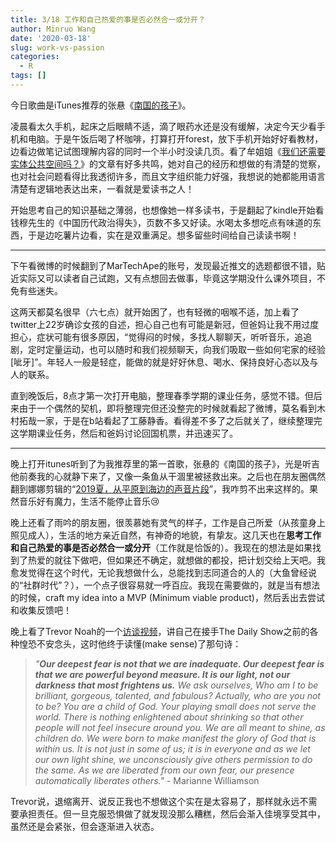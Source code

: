 ```yaml
---
title: 3/18 工作和自己热爱的事是否必然合一或分开？
author: Minruo Wang
date: '2020-03-18'
slug: work-vs-passion
categories:
  - R
tags: []
---
```


今日歌曲是iTunes推荐的张悬《[南国的孩子](https://www.youtube.com/watch?v=adFuFp672jM)》。

凌晨看太久手机，起床之后眼睛不适，滴了眼药水还是没有缓解，决定今天少看手机和电脑。于是午饭后喝了杯咖啡，打算打开forest，放下手机开始好好看教材，边看边做笔记试图理解内容的同时一个半小时没读几页。看了牟姐姐《[我们还需要实体公共空间吗？](https://mp.weixin.qq.com/s/w0CqaRc8GjEPRcEMWB3iJA)》的文章有好多共鸣，她对自己的经历和想做的有清楚的觉察，也对社会问题看得比我透彻许多，而且文字组织能力好强，我想说的她都能用语言清楚有逻辑地表达出来，一看就是爱读书之人！

开始思考自己的知识基础之薄弱，也想像她一样多读书，于是翻起了kindle开始看钱穆先生的《中国历代政治得失》，页数不多又好读。水喝太多想吃点有味道的东西，于是边吃薯片边看，实在是双重满足。想多留些时间给自己读读书啊！

---

下午看微博的时候翻到了MarTechApe的账号，发现最近推文的选题都很不错，贴近实际又可以读者自己试跑，又有点想回去做事，毕竟这学期没什么课外项目，不免有些迷失。

这两天都莫名很早（六七点）就开始困了，也有轻微的咽喉不适，加上看了twitter上22岁确诊女孩的自述，担心自己也有可能是新冠，但爸妈让我不用过度担心，症状可能有很多原因，“觉得闷的时候，多找人聊聊天，听听音乐，追追剧，定时定量运动，也可以随时和我们视频聊天，向我们吸取一些如何宅家的经验[呲牙]”。年轻人一般是轻症，能做的就是好好休息、喝水、保持良好心态以及与人的联系。

直到晚饭后，8点才第一次打开电脑，整理春季学期的课业任务，感觉不错。但后来由于一个偶然的契机，即将整理完但还没整完的时候就看起了微博，莫名看到木村拓哉一家，于是在b站看起了工藤静香。看得差不多了之后就关了，继续整理完这学期课业任务，然后和爸妈讨论回国机票，并迅速买了。

---

晚上打开itunes听到了为我推荐里的第一首歌，张悬的《南国的孩子》，光是听吉他前奏我的心就静下来了，又像一条鱼从干涸里被拯救出来。之后也在朋友圈偶然翻到娜娜剪辑的“[2019夏，从平原到海边的声音片段](https://www.demodemo.cc/h5/share/works/a16cc25589031f0df3c5ac416e96f372?from=timeline&isappinstalled=0)”，我咋剪不出来这样的。果然音乐好有魔力，生活不能停止音乐😢

晚上还看了雨吟的朋友圈，很羡慕她有灵气的样子，工作是自己所爱（从孩童身上照见成人），生活的地方亲近自然，有神奇的地貌，有挚友。这几天也在**思考工作和自己热爱的事是否必然合一或分开**（工作就是恰饭的）。我现在的想法是如果找到了热爱的就往下做吧，但如果还不确定，就想做的都投，把计划交给上天吧。我愈发觉得在这个时代，无论我想做什么，总能找到志同道合的人的（大鱼曾经说的“社群时代”？），一个点子很容易就一呼百应。我现在需要做的，就是当有想法的时候，craft my idea into a MVP (Minimum viable product)，然后丢出去尝试和收集反馈吧！

晚上看了Trevor Noah的一个[访谈视频](https://www.weibo.com/3973989639/Izd8dDeC8?type=comment)，讲自己在接手The Daily Show之前的各种惶恐不安念头，这时他终于读懂(make sense)了那句诗：

> *"**Our deepest fear is not that we are inadequate. Our deepest fear is that we are powerful beyond measure. It is our light, not our darkness that most frightens us.** We ask ourselves, Who am I to be brilliant, gorgeous, talented, and fabulous? Actually, who are you not to be? You are a child of God. Your playing small does not serve the world. There is nothing enlightened about shrinking so that other people will not feel insecure around you. We are all meant to shine, as children do. We were born to make manifest the glory of God that is within us. It is not just in some of us; it is in everyone and as we let our own light shine, we unconsciously give others permission to do the same. As we are liberated from our own fear, our presence automatically liberates others."* - Marianne Williamson

Trevor说，退缩离开、说反正我也不想做这个实在是太容易了，那样就永远不需要承担责任。但一旦克服恐惧做了就发现没那么糟糕，然后会渐入佳境享受其中，虽然还是会紧张，但会逐渐进入状态。